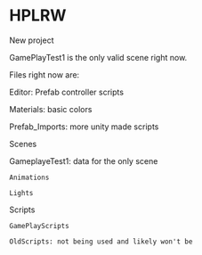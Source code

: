 # HPLRW

New project

GamePlayTest1 is the only valid scene right now.

Files right now are:

Editor:   Prefab controller scripts

Materials:  basic colors

Prefab_Imports:   more unity made scripts

Scenes
  
  GameplayeTest1:   data for the only scene
    
    Animations
    
    Lights

Scripts
    
    GamePlayScripts
    
    OldScripts: not being used and likely won't be
